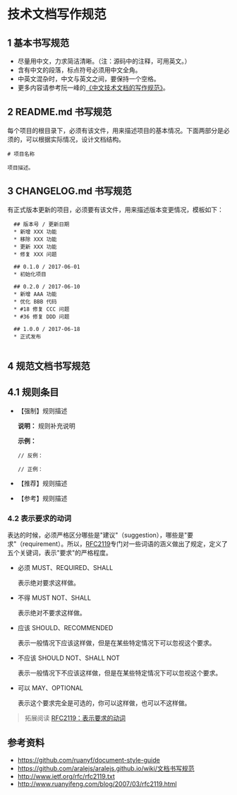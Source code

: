 # 技术文档写作规范

## 1 基本书写规范

- 尽量用中文，力求简洁清晰。（注：源码中的注释，可用英文。）
- 含有中文的段落，标点符号必须用中文全角。
- 中英文混杂时，中文与英文之间，要保持一个空格。
- 更多内容请参考阮一峰的[《中文技术文档的写作规范》](https://github.com/ruanyf/document-style-guide)。

## 2 README.md 书写规范

每个项目的根目录下，必须有该文件，用来描述项目的基本情况。下面两部分是必须的，可以根据实际情况，设计文档结构。

```
# 项目名称

项目描述。

```

## 3 CHANGELOG.md 书写规范

有正式版本更新的项目，必须要有该文件，用来描述版本变更情况，模板如下：

```
  ## 版本号 / 更新日期
  * 新增 XXX 功能
  * 移除 XXX 功能
  * 更新 XXX 功能
  * 修复 XXX 问题
  
  ## 0.1.0 / 2017-06-01
  * 初始化项目

  ## 0.2.0 / 2017-06-10
  * 新增 AAA 功能
  * 优化 BBB 代码
  * #18 修复 CCC 问题
  * #36 修复 DDD 问题
  
  ## 1.0.0 / 2017-06-18
  * 正式发布
  
```

## 4 规范文档书写规范

## 4.1 规则条目

- 【强制】规则描述

  **说明：** 规则补充说明
  
  **示例：**
  
  ```
  // 反例：
  
  // 正例：
  ```

- 【推荐】规则描述
- 【参考】规则描述

### 4.2 表示要求的动词

表达的时候，必须严格区分哪些是"建议"（suggestion），哪些是"要求"（requirement）。所以，[RFC2119]((http://www.ietf.org/rfc/rfc2119.txt))专门对一些词语的涵义做出了规定，定义了五个关键词，表示"要求"的严格程度。

- 必须 MUST、REQUIRED、SHALL

  表示绝对要求这样做。

- 不得 MUST NOT、SHALL
  
  表示绝对不要求这样做。
  
- 应该 SHOULD、RECOMMENDED
  
  表示一般情况下应该这样做，但是在某些特定情况下可以忽视这个要求。
  
- 不应该 SHOULD NOT、SHALL NOT
  
  表示一般情况下不应该这样做，但是在某些特定情况下可以忽视这个要求。
  
- 可以 MAY、OPTIONAL
  
  表示这个要求完全是可选的，你可以这样做，也可以不这样做。


> 拓展阅读 [RFC2119：表示要求的动词](http://www.ruanyifeng.com/blog/2007/03/rfc2119.html)


## 参考资料

- https://github.com/ruanyf/document-style-guide
- https://github.com/aralejs/aralejs.github.io/wiki/文档书写规范
- http://www.ietf.org/rfc/rfc2119.txt
- http://www.ruanyifeng.com/blog/2007/03/rfc2119.html
